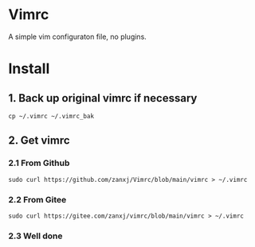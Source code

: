 # Vimrc

A simple vim configuraton file, no plugins.

# Install
## 1. Back up original vimrc if necessary
```
cp ~/.vimrc ~/.vimrc_bak
```
## 2. Get vimrc
### 2.1 From Github
```
sudo curl https://github.com/zanxj/Vimrc/blob/main/vimrc > ~/.vimrc
```
### 2.2 From Gitee
```
sudo curl https://gitee.com/zanxj/vimrc/blob/main/vimrc > ~/.vimrc
```
### 2.3 Well done
